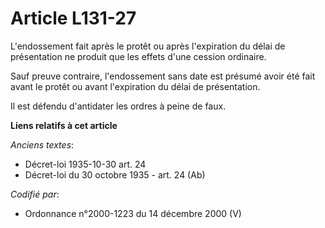 # Article L131-27

L'endossement fait après le protêt ou après l'expiration du délai de présentation ne produit que les effets d'une cession
ordinaire.

Sauf preuve contraire, l'endossement sans date est présumé avoir été fait avant le protêt ou avant l'expiration du délai de
présentation.

Il est défendu d'antidater les ordres à peine de faux.

**Liens relatifs à cet article**

_Anciens textes_:

  - Décret-loi 1935-10-30 art. 24
  - Décret-loi du 30 octobre 1935 - art. 24 (Ab)

_Codifié par_:

  - Ordonnance n°2000-1223 du 14 décembre 2000 (V)
